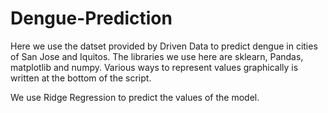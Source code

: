 # Dengue-Prediction

Here we use the datset provided by Driven Data to predict dengue in cities of San Jose and Iquitos.
The libraries we use here are sklearn, Pandas, matplotlib and numpy.
Various ways to represent values graphically is written at the bottom of the script.

We use Ridge Regression to predict the values of the model.
